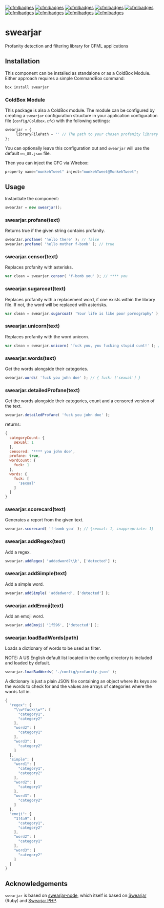 [![cfmlbadges](https://cfmlbadges.monkehworks.com/images/badges/available-on-forgebox.svg)](https://cfmlbadges.monkehworks.com) [![cfmlbadges](https://cfmlbadges.monkehworks.com/images/badges/compatibility-lucee-45.svg)](https://cfmlbadges.monkehworks.com) [![cfmlbadges](https://cfmlbadges.monkehworks.com/images/badges/compatibility-lucee-5.svg)](https://cfmlbadges.monkehworks.com) [![cfmlbadges](https://cfmlbadges.monkehworks.com/images/badges/compatibility-coldfusion-2018.svg)](https://cfmlbadges.monkehworks.com) [![cfmlbadges](https://cfmlbadges.monkehworks.com/images/badges/uses-cfml.svg)](https://cfmlbadges.monkehworks.com) [![cfmlbadges](https://cfmlbadges.monkehworks.com/images/badges/tested-with-testbox.svg)](https://cfmlbadges.monkehworks.com) [![cfmlbadges](https://cfmlbadges.monkehworks.com/images/badges/built-with-love.svg)](https://cfmlbadges.monkehworks.com) [![cfmlbadges](https://cfmlbadges.monkehworks.com/images/badges/kinda-sfw.svg)](https://cfmlbadges.monkehworks.com) [![cfmlbadges](https://cfmlbadges.monkehworks.com/images/badges/pretty-risque.svg)](https://cfmlbadges.monkehworks.com)

# swearjar

Profanity detection and filtering library for CFML applications

## Installation

This component can be installed as standalone or as a ColdBox Module. Either approach requires a simple CommandBox command:

```js
box install swearjar
```

### ColdBox Module
This package is also a ColdBox module. The module can be configured by creating a `swearjar` configuration structure in your application configuration file (`config/Coldbox.cfc`) with the following settings:

```js
swearjar = {
     libraryFilePath = '' // The path to your chosen profanity library JSON file
};
```
You can optionally leave this configuration out and `swearjar` will use the default `en_US.json` file.

Then you can inject the CFC via Wirebox:

```js
property name="monkehTweet" inject="monkehTweet@MonkehTweet";
```

## Usage

Instantiate the component:
```js
swearJar = new swearjar();
```
### swearjar.profane(text)

Returns true if the given string contains profanity.
```js
swearJar.profane( 'hello there' ); // false
swearJar.profane( 'hello mother f-bomb' ); // true
```
### swearjar.censor(text)

Replaces profanity with asterisks.
```js
var clean = swearjar.censor( 'f-bomb you' ); // **** you
```

### swearjar.sugarcoat(text)

Replaces profanity with a replacement word, if one exists within the library file. If not, the word will be replaced with asterisks.
```js
var clean = swearjar.sugarcoat( 'Your life is like poor pornography' ); // Your life is like poor erotic literature
```

### swearjar.unicorn(text)

Replaces profanity with the word unicorn.
```js
var clean = swearjar.unicorn( 'fuck you, you fucking stupid cunt!' ); // unicorn you, you unicorn stupid unicorn!
```

### swearjar.words(text)

Get the words alongside their categories.
```js
swearjar.words( 'fuck you john doe' ); // { fuck: ['sexual'] }
```
### swearjar.detailedProfane(text)

Get the words alongside their categories, count and a censored version of the text.
```js
swearjar.detailedProfane( 'fuck you john doe' );
```
returns:    
```js
{
  categoryCount: {
    sexual: 1
  },
  censored: '**** you john doe',
  profane: true,
  wordCount: {
    fuck: 1
  },
  words: {
    fuck: [
      'sexual'
    ]
  }
}
```

### swearjar.scorecard(text)

Generates a report from the given text.
```js
swearjar.scorecard( 'f-bomb you' ); // {sexual: 1, inappropriate: 1}
```
### swearjar.addRegex(text)

Add a regex.
```js
swearjar.addRegex( 'addedword?\\b', ['detected'] );
```
### swearjar.addSimple(text)

Add a simple word.
```js
swearjar.addSimple( 'addedword', ['detected'] );
```
### swearjar.addEmoji(text)

Add an emoji word.
```js
swearjar.addEmoji( '1f596', ['detected'] );
```
### swearjar.loadBadWords(path)

Loads a dictionary of words to be used as filter.

NOTE: A US English default list located in the config directory is included and loaded by default.
```js
swearjar.loadBadWords( './config/profanity.json' );
```
A dictionary is just a plain JSON file containing an object where its keys are the words to check for and the values are arrays of categories where the words fall in.

```js
{
  "regex": {
    "\\w*fuck\\w*": [
      "category1",
      "category2"
    ],
    "word2": [
      "category1"
    ],
    "word3": [
      "category2"
    ]
  },
  "simple": {
    "word1": [
      "category1",
      "category2"
    ],
    "word2": [
      "category1"
    ],
    "word3": [
      "category2"
    ]
  },
  "emoji": {
    "1f4a9": [
      "category1",
      "category2"
    ],
    "word2": [
      "category1"
    ],
    "word3": [
      "category2"
    ]
  }
}
```


## Acknowledgements

`swearjar` is based on [swearjar-node](https://github.com/ahmedengu/swearjar-node), which itself is based on [Swearjar](https://github.com/joshbuddy/swearjar) (Ruby) and [Swearjar PHP](https://github.com/raymondjavaxx/swearjar-php).
